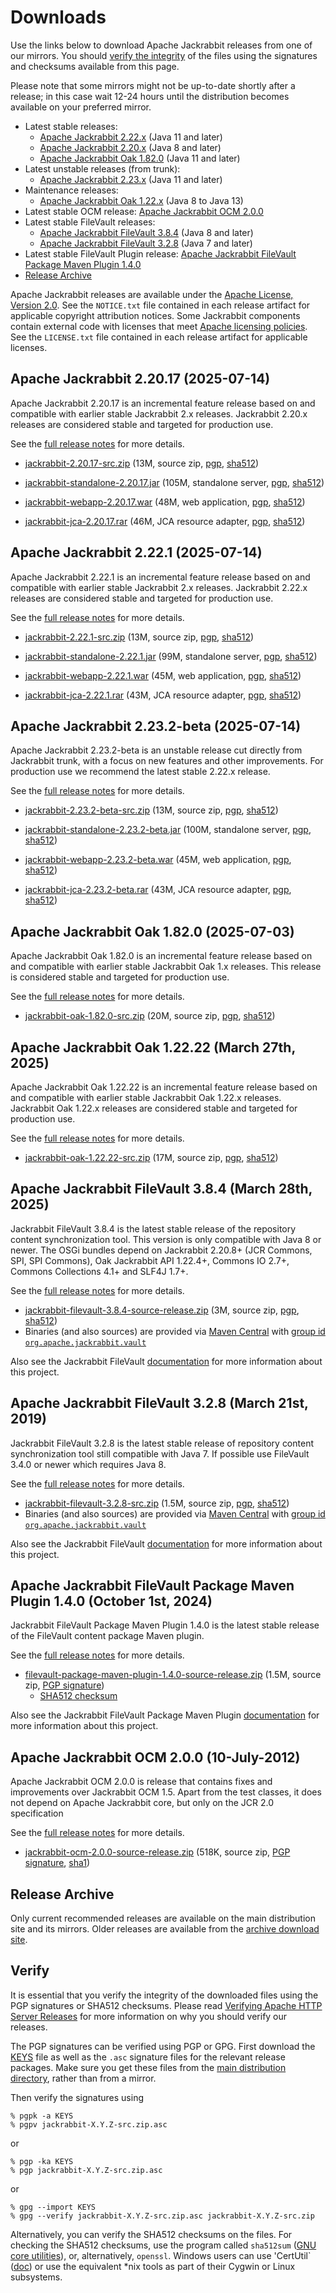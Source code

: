 <!--
   Licensed to the Apache Software Foundation (ASF) under one or more
   contributor license agreements.  See the NOTICE file distributed with
   this work for additional information regarding copyright ownership.
   The ASF licenses this file to You under the Apache License, Version 2.0
   (the "License"); you may not use this file except in compliance with
   the License.  You may obtain a copy of the License at

       https://www.apache.org/licenses/LICENSE-2.0

   Unless required by applicable law or agreed to in writing, software
   distributed under the License is distributed on an "AS IS" BASIS,
   WITHOUT WARRANTIES OR CONDITIONS OF ANY KIND, either express or implied.
   See the License for the specific language governing permissions and
   limitations under the License.
-->

Downloads
=========

Use the links below to download Apache Jackrabbit releases from one of our
mirrors. You should [verify the integrity](#verify) of the files using
the signatures and checksums available from this page.

Please note that some mirrors might not be up-to-date shortly after a
release; in this case wait 12-24 hours until the distribution becomes available
on your preferred mirror.

* Latest stable releases:
    * [Apache Jackrabbit 2.22.x](#v2.22) (Java 11 and later)
    * [Apache Jackrabbit 2.20.x](#v2.20) (Java 8 and later)
    * [Apache Jackrabbit Oak 1.82.0](#latest) (Java 11 and later)
* Latest unstable releases (from trunk):
    * [Apache Jackrabbit 2.23.x](#v2.23) (Java 11 and later)
* Maintenance releases:
    * [Apache Jackrabbit Oak 1.22.x](#oak1.22) (Java 8 to Java 13)
* Latest stable OCM release: [Apache Jackrabbit OCM 2.0.0](#ocm)
* Latest stable FileVault releases:
    * [Apache Jackrabbit FileVault 3.8.4](#vlt) (Java 8 and later)
    * [Apache Jackrabbit FileVault 3.2.8](#vltjava7) (Java 7 and later)
* Latest stable FileVault Plugin release: [Apache Jackrabbit FileVault Package Maven Plugin 1.4.0](#vltplg)
* [Release Archive](#archive)

Apache Jackrabbit releases are available under the [Apache License, Version 2.0](https://www.apache.org/licenses/LICENSE-2.0).
See the `NOTICE.txt` file contained in each release artifact for applicable copyright attribution notices.
Some Jackrabbit components contain external code with licenses that meet [Apache licensing policies](https://www.apache.org/legal/resolved.html).
See the `LICENSE.txt` file contained in each release artifact for applicable licenses.




<a class='anchor' name='v2.20'></a>
Apache Jackrabbit 2.20.17 (2025-07-14)
--------------------------------------
Apache Jackrabbit 2.20.17 is an incremental feature release based on
and compatible with earlier stable Jackrabbit 2.x releases. Jackrabbit
2.20.x releases are considered stable and targeted for production use.

See the [full release notes](https://downloads.apache.org/jackrabbit/2.20.17/RELEASE-NOTES.txt) for more details.

* [jackrabbit-2.20.17-src.zip](https://www.apache.org/dyn/closer.lua/jackrabbit/2.20.17/jackrabbit-2.20.17-src.zip)
    (13M, source zip, [pgp](https://downloads.apache.org/jackrabbit/2.20.17/jackrabbit-2.20.17-src.zip.asc), [sha512](https://downloads.apache.org/jackrabbit/2.20.17/jackrabbit-2.20.17-src.zip.sha512))

* [jackrabbit-standalone-2.20.17.jar](https://www.apache.org/dyn/closer.lua/jackrabbit/2.20.17/jackrabbit-standalone-2.20.17.jar)
    (105M, standalone server, [pgp](https://downloads.apache.org/jackrabbit/2.20.17/jackrabbit-standalone-2.20.17.jar.asc), [sha512](https://downloads.apache.org/jackrabbit/2.20.17/jackrabbit-standalone-2.20.17.jar.sha512))

* [jackrabbit-webapp-2.20.17.war](https://www.apache.org/dyn/closer.lua/jackrabbit/2.20.17/jackrabbit-webapp-2.20.17.war)
    (48M, web application, [pgp](https://downloads.apache.org/jackrabbit/2.20.17/jackrabbit-webapp-2.20.17.war.asc), [sha512](https://downloads.apache.org/jackrabbit/2.20.17/jackrabbit-webapp-2.20.17.war.sha512))

* [jackrabbit-jca-2.20.17.rar](https://www.apache.org/dyn/closer.lua/jackrabbit/2.20.17/jackrabbit-jca-2.20.17.rar)
    (46M, JCA resource adapter, [pgp](https://downloads.apache.org/jackrabbit/2.20.17/jackrabbit-jca-2.20.17.rar.asc), [sha512](https://downloads.apache.org/jackrabbit/2.20.17/jackrabbit-jca-2.20.17.rar.sha512))



<a class='anchor' name='v2.22'></a>
Apache Jackrabbit 2.22.1 (2025-07-14)
-------------------------------------
Apache Jackrabbit 2.22.1 is an incremental feature release based on
and compatible with earlier stable Jackrabbit 2.x releases. Jackrabbit
2.22.x releases are considered stable and targeted for production use.

See the [full release notes](https://downloads.apache.org/jackrabbit/2.22.1/RELEASE-NOTES.txt) for more details.

* [jackrabbit-2.22.1-src.zip](https://www.apache.org/dyn/closer.lua/jackrabbit/2.22.1/jackrabbit-2.22.1-src.zip)
    (13M, source zip, [pgp](https://downloads.apache.org/jackrabbit/2.22.1/jackrabbit-2.22.1-src.zip.asc), [sha512](https://downloads.apache.org/jackrabbit/2.22.1/jackrabbit-2.22.1-src.zip.sha512))

* [jackrabbit-standalone-2.22.1.jar](https://www.apache.org/dyn/closer.lua/jackrabbit/2.22.1/jackrabbit-standalone-2.22.1.jar)
    (99M, standalone server, [pgp](https://downloads.apache.org/jackrabbit/2.22.1/jackrabbit-standalone-2.22.1.jar.asc), [sha512](https://downloads.apache.org/jackrabbit/2.22.1/jackrabbit-standalone-2.22.1.jar.sha512))

* [jackrabbit-webapp-2.22.1.war](https://www.apache.org/dyn/closer.lua/jackrabbit/2.22.1/jackrabbit-webapp-2.22.1.war)
    (45M, web application, [pgp](https://downloads.apache.org/jackrabbit/2.22.1/jackrabbit-webapp-2.22.1.war.asc), [sha512](https://downloads.apache.org/jackrabbit/2.22.1/jackrabbit-webapp-2.22.1.war.sha512))

* [jackrabbit-jca-2.22.1.rar](https://www.apache.org/dyn/closer.lua/jackrabbit/2.22.1/jackrabbit-jca-2.22.1.rar)
    (43M, JCA resource adapter, [pgp](https://downloads.apache.org/jackrabbit/2.22.1/jackrabbit-jca-2.22.1.rar.asc), [sha512](https://downloads.apache.org/jackrabbit/2.22.1/jackrabbit-jca-2.22.1.rar.sha512))




<a class='anchor' name='v2.23'></a>
Apache Jackrabbit 2.23.2-beta (2025-07-14)
--------------------------------------------------
Apache Jackrabbit 2.23.2-beta is an unstable release cut directly from
Jackrabbit trunk, with a focus on new features and other
improvements. For production use we recommend the latest stable 2.22.x
release.

See the [full release notes](https://downloads.apache.org/jackrabbit/2.23.2-beta/RELEASE-NOTES.txt) for more details.

* [jackrabbit-2.23.2-beta-src.zip](https://www.apache.org/dyn/closer.lua/jackrabbit/2.23.2-beta/jackrabbit-2.23.2-beta-src.zip)
    (13M, source zip, [pgp](https://downloads.apache.org/jackrabbit/2.23.2-beta/jackrabbit-2.23.2-beta-src.zip.asc), [sha512](https://downloads.apache.org/jackrabbit/2.23.2-beta/jackrabbit-2.23.2-beta-src.zip.sha512))

* [jackrabbit-standalone-2.23.2-beta.jar](https://www.apache.org/dyn/closer.lua/jackrabbit/2.23.2-beta/jackrabbit-standalone-2.23.2-beta.jar)
    (100M, standalone server, [pgp](https://downloads.apache.org/jackrabbit/2.23.2-beta/jackrabbit-standalone-2.23.2-beta.jar.asc), [sha512](https://downloads.apache.org/jackrabbit/2.23.2-beta/jackrabbit-standalone-2.23.2-beta.jar.sha512))

* [jackrabbit-webapp-2.23.2-beta.war](https://www.apache.org/dyn/closer.lua/jackrabbit/2.23.2-beta/jackrabbit-webapp-2.23.2-beta.war)
    (45M, web application, [pgp](https://downloads.apache.org/jackrabbit/2.23.2-beta/jackrabbit-webapp-2.23.2-beta.war.asc), [sha512](https://downloads.apache.org/jackrabbit/2.23.2-beta/jackrabbit-webapp-2.23.2-beta.war.sha512))

* [jackrabbit-jca-2.23.2-beta.rar](https://www.apache.org/dyn/closer.lua/jackrabbit/2.23.2-beta/jackrabbit-jca-2.23.2-beta.rar)
    (43M, JCA resource adapter, [pgp](https://downloads.apache.org/jackrabbit/2.23.2-beta/jackrabbit-jca-2.23.2-beta.rar.asc), [sha512](https://downloads.apache.org/jackrabbit/2.23.2-beta/jackrabbit-jca-2.23.2-beta.rar.sha512))




<a class='anchor' name='latest'></a>
Apache Jackrabbit Oak 1.82.0 (2025-07-03)
-----------------------------------------
Apache Jackrabbit Oak 1.82.0 is an incremental feature release based
on and compatible with earlier stable Jackrabbit Oak 1.x
releases. This release is considered stable and targeted for
production use.

See the [full release notes](https://downloads.apache.org/jackrabbit/oak/1.82.0/RELEASE-NOTES.txt) for more details.

* [jackrabbit-oak-1.82.0-src.zip](https://www.apache.org/dyn/closer.lua/jackrabbit/oak/1.82.0/jackrabbit-oak-1.82.0-src.zip)
    (20M, source zip, [pgp](https://downloads.apache.org/jackrabbit/oak/1.82.0/jackrabbit-oak-1.82.0-src.zip.asc), [sha512](https://downloads.apache.org/jackrabbit/oak/1.82.0/jackrabbit-oak-1.82.0-src.zip.sha512))



<a class='anchor' name='oak1.22'></a>
Apache Jackrabbit Oak 1.22.22 (March 27th, 2025)
----------------------------------------------------
Apache Jackrabbit Oak 1.22.22 is an incremental feature release based on
and compatible with earlier stable Jackrabbit Oak 1.22.x
releases. Jackrabbit Oak 1.22.x releases are considered stable and
targeted for production use.

See the [full release notes](https://downloads.apache.org/jackrabbit/oak/1.22.22/RELEASE-NOTES.txt) for more details.

* [jackrabbit-oak-1.22.22-src.zip](https://www.apache.org/dyn/closer.lua/jackrabbit/oak/1.22.22/jackrabbit-oak-1.22.22-src.zip)
    (17M, source zip, [pgp](https://downloads.apache.org/jackrabbit/oak/1.22.22/jackrabbit-oak-1.22.22-src.zip.asc), [sha512](https://downloads.apache.org/jackrabbit/oak/1.22.22/jackrabbit-oak-1.22.22-src.zip.sha512))




<a class='anchor' name='vlt'></a>
Apache Jackrabbit FileVault 3.8.4 (March 28th, 2025)
----------------------------------------------------
Jackrabbit FileVault 3.8.4 is the latest stable release of the repository content synchronization tool. This version is only compatible with Java 8 or newer. The OSGi bundles depend on Jackrabbit 2.20.8+ (JCR Commons, SPI, SPI Commons), Oak Jackrabbit API 1.22.4+, Commons IO 2.7+, Commons Collections 4.1+ and SLF4J 1.7+.

See the [full release notes](https://downloads.apache.org/jackrabbit/filevault/3.8.4/RELEASE-NOTES.txt) for more details.

* [jackrabbit-filevault-3.8.4-source-release.zip](https://www.apache.org/dyn/closer.lua/jackrabbit/filevault/3.8.4/jackrabbit-filevault-3.8.4-source-release.zip)
    (3M, source zip, [pgp](https://downloads.apache.org/jackrabbit/filevault/3.8.4/jackrabbit-filevault-3.8.4-source-release.zip.asc), [sha512](https://downloads.apache.org/jackrabbit/filevault/3.8.4/jackrabbit-filevault-3.8.4-source-release.zip.sha512))
* Binaries (and also sources) are provided via [Maven Central](https://central.sonatype.org/) with [group id `org.apache.jackrabbit.vault`](https://repo1.maven.org/maven2/org/apache/jackrabbit/vault/)

Also see the Jackrabbit FileVault [documentation](/filevault/index.html) for more information about this project.




<a class='anchor' name='vltjava7'></a>
Apache Jackrabbit FileVault 3.2.8 (March 21st, 2019)
--------------------------------------------------
Jackrabbit FileVault 3.2.8 is the latest stable release of repository content synchronization tool still compatible with Java 7. If possible use FileVault 3.4.0 or newer which requires Java 8.

See the [full release notes](https://downloads.apache.org/jackrabbit/filevault/3.2.8/RELEASE-NOTES.txt) for more details.

* [jackrabbit-filevault-3.2.8-src.zip](https://www.apache.org/dyn/closer.lua/jackrabbit/filevault/3.2.8/jackrabbit-filevault-3.2.8-src.zip)
    (1.5M, source zip, [pgp](https://downloads.apache.org/jackrabbit/filevault/3.2.8/jackrabbit-filevault-3.2.8-src.zip.asc), [sha512](https://downloads.apache.org/jackrabbit/filevault/3.2.8/jackrabbit-filevault-3.2.8-src.zip.sha512))
* Binaries (and also sources) are provided via [Maven Central](https://central.sonatype.org/) with [group id `org.apache.jackrabbit.vault`](https://repo1.maven.org/maven2/org/apache/jackrabbit/vault/)

Also see the Jackrabbit FileVault [documentation](/filevault/index.html) for more information about this project.




<a class='anchor' name='vltplg'></a>
Apache Jackrabbit FileVault Package Maven Plugin 1.4.0 (October 1st, 2024)
------------------------------------------------------------------------
Jackrabbit FileVault Package Maven Plugin 1.4.0 is the latest stable release of the FileVault content package Maven plugin.

See the [full release notes](https://downloads.apache.org/jackrabbit/filevault-package-maven-plugin/1.4.0/RELEASE-NOTES.md) for more details.

* [filevault-package-maven-plugin-1.4.0-source-release.zip](https://www.apache.org/dyn/closer.lua/jackrabbit/filevault-package-maven-plugin/1.4.0/filevault-package-maven-plugin-1.4.0-source-release.zip)
    (1.5M, source zip, [PGP signature](https://downloads.apache.org/jackrabbit/filevault-package-maven-plugin/1.4.0/filevault-package-maven-plugin-1.4.0-source-release.zip.asc))
    * [SHA512 checksum](https://downloads.apache.org/jackrabbit/filevault-package-maven-plugin/1.4.0/filevault-package-maven-plugin-1.4.0-source-release.zip.sha512)

Also see the Jackrabbit FileVault Package Maven Plugin [documentation](/filevault-package-maven-plugin/index.html) for more information about this project.




<a class='anchor' name='ocm'></a>
Apache Jackrabbit OCM 2.0.0 (10-July-2012)
------------------------------------------
Apache Jackrabbit OCM 2.0.0  is release that contains fixes and improvements over Jackrabbit OCM 1.5.
Apart from the test classes, it does not depend on Apache Jackrabbit core, but only on the JCR 2.0 specification

See the [full release notes](https://downloads.apache.org/jackrabbit/ocm/2.0.0/RELEASE-NOTES.txt) for more details.

* [jackrabbit-ocm-2.0.0-source-release.zip](https://www.apache.org/dyn/closer.lua/jackrabbit/ocm/2.0.0/jackrabbit-ocm-2.0.0-source-release.zip)
    (518K, source zip, [PGP signature](https://downloads.apache.org/jackrabbit/ocm/2.0.0/jackrabbit-ocm-2.0.0-source-release.zip.asc), [sha1](https://downloads.apache.org/jackrabbit/ocm/2.0.0/jackrabbit-ocm-2.0.0-source-release.zip.sha1))


<a class='anchor' name='archive'></a>
Release Archive
---------------
Only current recommended releases are available on the main distribution
site and its mirrors. Older releases are available from the [archive download site](http://archive.apache.org/dist/jackrabbit/).


<a class='anchor' name='verify'></a>
Verify
------

It is essential that you verify the integrity of the downloaded files using the PGP signatures or SHA512 checksums.
Please read [Verifying Apache HTTP Server Releases](http://httpd.apache.org/dev/verification.html) for more information
on why you should verify our releases.

The PGP signatures can be verified using PGP or GPG. First download the [KEYS](https://downloads.apache.org/jackrabbit/KEYS)
file as well as the `.asc` signature files for the relevant release packages. Make sure you get these files from
the [main distribution directory](https://downloads.apache.org/jackrabbit/), rather than from a mirror.

Then verify the signatures using

    % pgpk -a KEYS
    % pgpv jackrabbit-X.Y.Z-src.zip.asc

or

    % pgp -ka KEYS
    % pgp jackrabbit-X.Y.Z-src.zip.asc

or

    % gpg --import KEYS
    % gpg --verify jackrabbit-X.Y.Z-src.zip.asc jackrabbit-X.Y.Z-src.zip


Alternatively, you can verify the SHA512 checksums on the files. For checking the SHA512 checksums, use the program
called `sha512sum` ([GNU core utilities](http://www.gnu.org/software/coreutils/)), or, alternatively, `openssl`.
Windows users can use 'CertUtil` ([doc](https://docs.microsoft.com/en-us/windows-server/administration/windows-commands/certutil))
or use the equivalent *nix tools as part of their Cygwin or Linux subsystems.
